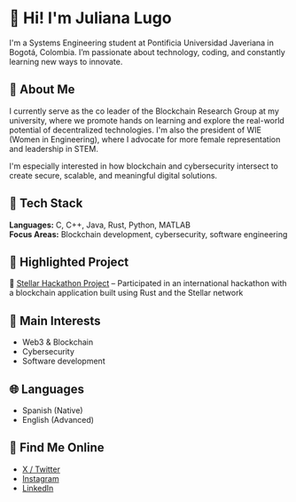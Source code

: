 # 👋 Hi! I'm Juliana Lugo

I'm a Systems Engineering student at Pontificia Universidad Javeriana in Bogotá, Colombia. I’m passionate about technology, coding, and constantly learning new ways to innovate.

## 💼 About Me

I currently serve as the co leader of the Blockchain Research Group at my university, where we promote hands on learning and explore the real-world potential of decentralized technologies. I'm also the president of WIE (Women in Engineering), where I advocate for more female representation and leadership in STEM.

I'm especially interested in how blockchain and cybersecurity intersect to create secure, scalable, and meaningful digital solutions.

## 🔧 Tech Stack

**Languages:** C, C++, Java, Rust, Python, MATLAB  
**Focus Areas:** Blockchain development, cybersecurity, software engineering

## 🚀 Highlighted Project

🔗 [Stellar Hackathon Project](https://github.com/mesas01/Stellar_Hackaton) – Participated in an international hackathon with a blockchain application built using Rust and the Stellar network

## 🎯 Main Interests

- Web3 & Blockchain  
- Cybersecurity  
- Software development

## 🌐 Languages

- Spanish (Native)  
- English (Advanced)

## 📱 Find Me Online

- [X / Twitter](https://x.com/julilugo0905?s=21)  
- [Instagram](https://www.instagram.com/julilugo09)  
- [LinkedIn](https://www.linkedin.com/in/juliana-lugo-77a0b2313/)
